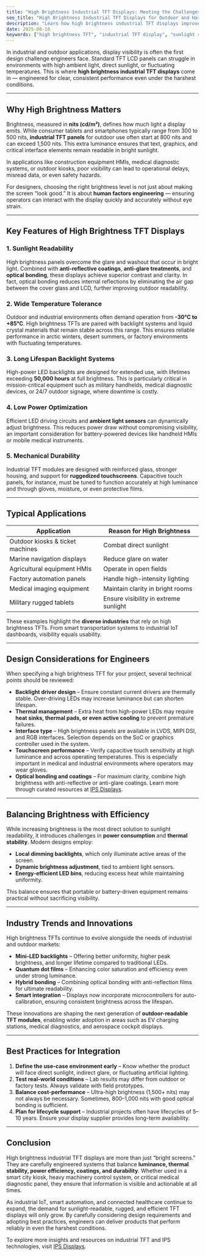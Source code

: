```yaml
---
title: "High Brightness Industrial TFT Displays: Meeting the Challenges of Harsh Environments"
seo_title: "High Brightness Industrial TFT Displays for Outdoor and Harsh Environments"
description: "Learn how high brightness industrial TFT displays improve visibility in outdoor and high ambient light conditions, with key specs, applications, and design tips."
date: 2025-08-10
keywords: ["high brightness TFT", "industrial TFT display", "sunlight readable display", "outdoor HMI screen", "TFT LCD for harsh environments"]
---
```


In industrial and outdoor applications, display visibility is often the first design challenge engineers face. Standard TFT LCD panels can struggle in environments with high ambient light, direct sunlight, or fluctuating temperatures. This is where **high brightness industrial TFT displays** come in — engineered for clear, consistent performance even under the harshest conditions.

---

## Why High Brightness Matters

Brightness, measured in **nits (cd/m²)**, defines how much light a display emits. While consumer tablets and smartphones typically range from 300 to 500 nits, **industrial TFT panels** for outdoor use often start at 800 nits and can exceed 1,500 nits. This extra luminance ensures that text, graphics, and critical interface elements remain readable in bright sunlight.

In applications like construction equipment HMIs, medical diagnostic systems, or outdoor kiosks, poor visibility can lead to operational delays, misread data, or even safety hazards.

For designers, choosing the right brightness level is not just about making the screen “look good.” It is about **human factors engineering** — ensuring operators can interact with the display quickly and accurately without eye strain.

---

## Key Features of High Brightness TFT Displays

### 1. **Sunlight Readability**
High brightness panels overcome the glare and washout that occur in bright light. Combined with **anti-reflective coatings**, **anti-glare treatments**, and **optical bonding**, these displays achieve superior contrast and clarity. In fact, optical bonding reduces internal reflections by eliminating the air gap between the cover glass and LCD, further improving outdoor readability.

### 2. **Wide Temperature Tolerance**
Outdoor and industrial environments often demand operation from **-30°C to +85°C**. High brightness TFTs are paired with backlight systems and liquid crystal materials that remain stable across this range. This ensures reliable performance in arctic winters, desert summers, or factory environments with fluctuating temperatures.

### 3. **Long Lifespan Backlight Systems**
High-power LED backlights are designed for extended use, with lifetimes exceeding **50,000 hours** at full brightness. This is particularly critical in mission-critical equipment such as military handhelds, medical diagnostic devices, or 24/7 outdoor signage, where downtime is costly.

### 4. **Low Power Optimization**
Efficient LED driving circuits and **ambient light sensors** can dynamically adjust brightness. This reduces power draw without compromising visibility, an important consideration for battery-powered devices like handheld HMIs or mobile medical instruments.

### 5. **Mechanical Durability**
Industrial TFT modules are designed with reinforced glass, stronger housing, and support for **ruggedized touchscreens**. Capacitive touch panels, for instance, must be tuned to function accurately at high luminance and through gloves, moisture, or even protective films.

---

## Typical Applications

| Application                     | Reason for High Brightness |
|---------------------------------|-----------------------------|
| Outdoor kiosks & ticket machines| Combat direct sunlight      |
| Marine navigation displays      | Reduce glare on water       |
| Agricultural equipment HMIs     | Operate in open fields      |
| Factory automation panels       | Handle high-intensity lighting |
| Medical imaging equipment       | Maintain clarity in bright rooms |
| Military rugged tablets         | Ensure visibility in extreme sunlight |

These examples highlight the **diverse industries** that rely on high brightness TFTs. From smart transportation systems to industrial IoT dashboards, visibility equals usability.

---

## Design Considerations for Engineers

When specifying a high brightness TFT for your project, several technical points should be reviewed:

- **Backlight driver design** – Ensure constant current drivers are thermally stable. Over-driving LEDs may increase luminance but can shorten lifespan.
- **Thermal management** – Extra heat from high-power LEDs may require **heat sinks, thermal pads, or even active cooling** to prevent premature failures.
- **Interface type** – High brightness panels are available in LVDS, MIPI DSI, and RGB interfaces. Selection depends on the SoC or graphics controller used in the system.
- **Touchscreen performance** – Verify capacitive touch sensitivity at high luminance and across operating temperatures. This is especially important in medical and industrial environments where operators may wear gloves.
- **Optical bonding and coatings** – For maximum clarity, combine high brightness with anti-reflective or anti-glare coatings. Learn more through curated resources at [IPS Displays](https://linktr.ee/ipsdisplays).

---

## Balancing Brightness with Efficiency

While increasing brightness is the most direct solution to sunlight readability, it introduces challenges in **power consumption** and **thermal stability**. Modern designs employ:

- **Local dimming backlights**, which only illuminate active areas of the screen.
- **Dynamic brightness adjustment**, tied to ambient light sensors.
- **Energy-efficient LED bins**, reducing excess heat while maintaining uniformity.

This balance ensures that portable or battery-driven equipment remains practical without sacrificing visibility.

---

## Industry Trends and Innovations

High brightness TFTs continue to evolve alongside the needs of industrial and outdoor markets:

- **Mini-LED backlights** – Offering better uniformity, higher peak brightness, and longer lifetime compared to traditional LEDs.
- **Quantum dot films** – Enhancing color saturation and efficiency even under strong luminance.
- **Hybrid bonding** – Combining optical bonding with anti-reflection films for ultimate readability.
- **Smart integration** – Displays now incorporate microcontrollers for auto-calibration, ensuring consistent brightness across the lifespan.

These innovations are shaping the next generation of **outdoor-readable TFT modules**, enabling wider adoption in areas such as EV charging stations, medical diagnostics, and aerospace cockpit displays.

---

## Best Practices for Integration

1. **Define the use-case environment early** – Know whether the product will face direct sunlight, indirect glare, or fluctuating artificial lighting.
2. **Test real-world conditions** – Lab results may differ from outdoor or factory tests. Always validate with field prototypes.
3. **Balance cost-performance** – Ultra-high brightness (1,500+ nits) may not always be necessary. Sometimes, 800–1,000 nits with good optical bonding is sufficient.
4. **Plan for lifecycle support** – Industrial projects often have lifecycles of 5–10 years. Ensure your display supplier provides long-term availability.

---

## Conclusion

High brightness industrial TFT displays are more than just “bright screens.” They are carefully engineered systems that balance **luminance, thermal stability, power efficiency, coatings, and durability**. Whether used in a smart city kiosk, heavy machinery control system, or critical medical diagnostic panel, they ensure that information is visible and actionable at all times.

As industrial IoT, smart automation, and connected healthcare continue to expand, the demand for sunlight-readable, rugged, and efficient TFT displays will only grow. By carefully considering design requirements and adopting best practices, engineers can deliver products that perform reliably in even the harshest conditions.

To explore more insights and resources on industrial TFT and IPS technologies, visit [IPS Displays](https://linktr.ee/ipsdisplays).